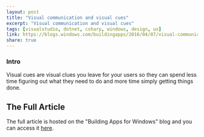 ```yaml
---
layout: post
title: "Visual communication and visual cues"
excerpt: "Visual communication and visual cues"
tags: [visualstudio, dotnet, csharp, windows, design, ux]
link: https://blogs.windows.com/buildingapps/2016/04/07/visual-communication-and-visual-cues/
share: true
---
```


### Intro

Visual cues are visual clues you leave for your users so they can spend less time figuring out what they need to do and more time simply getting things done.


## The Full Article

The full article is hosted on the "Building Apps for Windows" blog and you can access it [here](https://blogs.windows.com/buildingapps/2016/04/07/visual-communication-and-visual-cues/).
